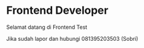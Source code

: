 
# Frontend Developer

Selamat datang di Frontend Test


Jika sudah lapor dan hubungi 081395203503 (Sobri)

